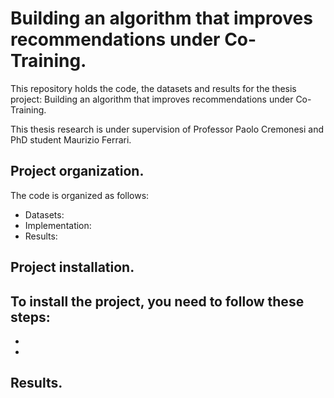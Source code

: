# Building an algorithm that improves recommendations under Co-Training.
This repository holds the code, the datasets and results for the thesis project:
Building an algorithm that improves recommendations under Co-Training.

This thesis research is under supervision of Professor Paolo Cremonesi and
PhD student Maurizio Ferrari.

## Project organization.
The code is organized as follows:
  - Datasets:
  - Implementation:
  - Results:

## Project installation.
To install the project, you need to follow these steps:
  -
  -
  -

## Results.
